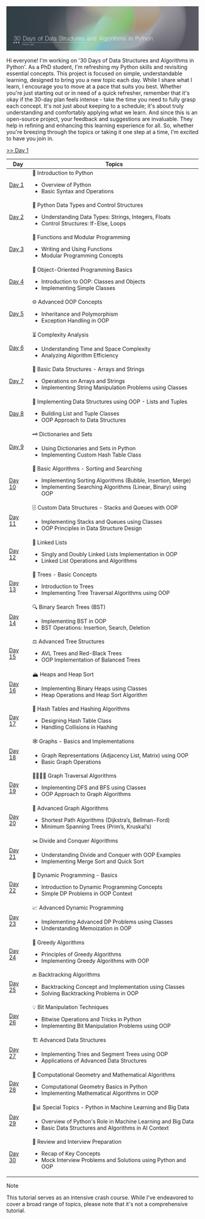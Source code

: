 <img src='Files/Images/Header.jpg'>

Hi everyone! I'm working on '30 Days of Data Structures and Algorithms in Python'. As a PhD student, I'm refreshing my Python skills and revisiting essential concepts. This project is focused on simple, understandable learning, designed to bring you a new topic each day. While I share what I learn, I encourage you to move at a pace that suits you best. Whether you're just starting out or in need of a quick refresher, remember that it's okay if the 30-day plan feels intense - take the time you need to fully grasp each concept. It's not just about keeping to a schedule; it's about truly understanding and comfortably applying what we learn. And since this is an open-source project, your feedback and suggestions are invaluable. They help in refining and enhancing this learning experience for all. So, whether you're breezing through the topics or taking it one step at a time, I'm excited to have you join in.


<a href="Day 1 - Introduction to Data Structures and Algorithms in Python/Day 1.md"> >> Day 1 </a> 

<div align="center">
<table style="width: 100%;">
<thead>
<tr>
<th>Day</th>
<th>Topics</th>
</tr>
</thead>
<tbody>

<!-- Day 1 -->
<tr>
<td><a href="Day 1 - Introduction to Data Structures and Algorithms in Python/Day 1.md">Day 1</a></td>
<td> 🐍 Introduction to Python <ul><li>Overview of Python</li><li>Basic Syntax and Operations</li></ul></td>
</tr>

<!-- Day 2 -->
<tr>
<td><a href="Day 2 - Python Data Types and Control Structures/Day 2.md">Day 2</a></td>
<td> 🔢 Python Data Types and Control Structures <ul><li>Understanding Data Types: Strings, Integers, Floats</li><li>Control Structures: If-Else, Loops</li></ul></td>
</tr>

<!-- Day 3 -->
<tr>
<td><a href="Day 3 - Functions and Modular Programming/Day 3.md">Day 3</a></td>
<td> 🧩 Functions and Modular Programming <ul><li>Writing and Using Functions</li><li>Modular Programming Concepts</li></ul></td>
</tr>

<!-- Day 4 -->
<tr>
<td><a href="Day 4 - Object-Oriented Programming Basics/Day 4.md">Day 4</a></td>
<td> 🤖 Object-Oriented Programming Basics <ul><li>Introduction to OOP: Classes and Objects</li><li>Implementing Simple Classes</li></ul></td>
</tr>

<!-- Day 5 -->
<tr>
<td><a href="Day 5 - Advanced OOP Concepts/Day 5.md">Day 5</a></td>
<td> 🌐 Advanced OOP Concepts <ul><li>Inheritance and Polymorphism</li><li>Exception Handling in OOP</li></ul></td>
</tr>

<!-- Day 6 -->
<tr>
<td><a href="Day 6 - Complexity Analysis/Day 6.md">Day 6</a></td>
<td> ⏳ Complexity Analysis <ul><li>Understanding Time and Space Complexity</li><li>Analyzing Algorithm Efficiency</li></ul></td>
</tr>

<!-- Day 7 -->
<tr>
<td><a href="Day 7 - Basic Data Structures - Arrays and Strings/Day 7.md">Day 7</a></td>
<td> 🧵 Basic Data Structures - Arrays and Strings <ul><li>Operations on Arrays and Strings</li><li>Implementing String Manipulation Problems using Classes</li></ul></td>
</tr>

<!-- Day 8 -->
<tr>
<td><a href="Day 8 - Implementing Data Structures using OOP - Lists and Tuples/Day 8.md">Day 8</a></td>
<td> 📜 Implementing Data Structures using OOP - Lists and Tuples <ul><li>Building List and Tuple Classes</li><li>OOP Approach to Data Structures</li></ul></td>
</tr>

<!-- Day 9 -->
<tr>
<td><a href="Day 9 - Dictionaries and Sets/Day 9.md">Day 9</a></td>
<td> 🗝️  Dictionaries and Sets <ul><li>Using Dictionaries and Sets in Python</li><li>Implementing Custom Hash Table Class</li></ul></td>
</tr>

<!-- Day 10 -->
<tr>
<td><a href="Day 10 - Basic Algorithms - Sorting and Searching/Day 10.md">Day 10</a></td>
<td> 🔄 Basic Algorithms - Sorting and Searching <ul><li>Implementing Sorting Algorithms (Bubble, Insertion, Merge)</li><li>Implementing Searching Algorithms (Linear, Binary) using OOP</li></ul></td>
</tr>

<!-- Day 11 -->
<tr>
<td><a href="Day 11 - Custom Data Structures - Stacks and Queues with OOP/Day 11.md">Day 11</a></td>
<td> 🗄️ Custom Data Structures - Stacks and Queues with OOP <ul><li>Implementing Stacks and Queues using Classes</li><li>OOP Principles in Data Structure Design</li></ul></td>
</tr>

<!-- Day 12 -->
<tr>
<td><a href="Day 12 - Linked Lists/Day 12.md">Day 12</a></td>
<td> 🔗 Linked Lists <ul><li>Singly and Doubly Linked Lists Implementation in OOP</li><li>Linked List Operations and Algorithms</li></ul></td>
</tr>

<!-- Day 13 -->
<tr>
<td><a href="Day 13 - Trees - Basic Concepts/Day 13.md">Day 13</a></td>
<td> 🌳 Trees - Basic Concepts <ul><li>Introduction to Trees</li><li>Implementing Tree Traversal Algorithms using OOP</li></ul></td>
</tr>

<!-- Day 14 -->
<tr>
<td><a href="Day 14 - Binary Search Trees (BST)/Day 14.md">Day 14</a></td>
<td> 🔍 Binary Search Trees (BST) <ul><li>Implementing BST in OOP</li><li>BST Operations: Insertion, Search, Deletion</li></ul></td>
</tr>

<!-- Day 15 -->
<tr>
<td><a href="Day 15 - Advanced Tree Structures/Day 15.md">Day 15</a></td>
<td> ⚖️ Advanced Tree Structures <ul><li>AVL Trees and Red-Black Trees</li><li>OOP Implementation of Balanced Trees</li></ul></td>
</tr>

<!-- Day 16 -->
<tr>
<td><a href="Day 16 - Heaps and Heap Sort/Day 16.md">Day 16</a></td>
<td> 🏔️ Heaps and Heap Sort <ul><li>Implementing Binary Heaps using Classes</li><li>Heap Operations and Heap Sort Algorithm</li></ul></td>
</tr>

<!-- Day 17 -->
<tr>
<td><a href="Day 17 - Hash Tables and Hashing Algorithms/Day 17.md">Day 17</a></td>
<td> 🔐 Hash Tables and Hashing Algorithms <ul><li>Designing Hash Table Class</li><li>Handling Collisions in Hashing</li></ul></td>
</tr>

<!-- Day 18 -->
<tr>
<td><a href="Day 18 - Graphs - Basics and Implementations/Day 18.md">Day 18</a></td>
<td> 🕸️ Graphs - Basics and Implementations <ul><li>Graph Representations (Adjacency List, Matrix) using OOP</li><li>Basic Graph Operations</li></ul></td>
</tr>

<!-- Day 19 -->
<tr>
<td><a href="Day 19 - Graph Traversal Algorithms/Day 19.md">Day 19</a></td>
<td> 🚶‍♂️🚶‍♀️ Graph Traversal Algorithms <ul><li>Implementing DFS and BFS using Classes</li><li>OOP Approach to Graph Algorithms</li></ul></td>
</tr>

<!-- Day 20 -->
<tr>
<td><a href="Day 20 - Advanced Graph Algorithms/Day 20.md">Day 20</a></td>
<td> 🌉 Advanced Graph Algorithms <ul><li>Shortest Path Algorithms (Dijkstra’s, Bellman-Ford)</li><li>Minimum Spanning Trees (Prim’s, Kruskal’s)</li></ul></td>
</tr>

<!-- Day 21 -->
<tr>
<td><a href="Day 21 - Divide and Conquer Algorithms/Day 21.md">Day 21</a></td>
<td> ✂️ Divide and Conquer Algorithms <ul><li>Understanding Divide and Conquer with OOP Examples</li><li>Implementing Merge Sort and Quick Sort</li></ul></td>
</tr>

<!-- Day 22 -->
<tr>
<td><a href="Day 22 - Dynamic Programming - Basics/Day 22.md">Day 22</a></td>
<td> 🧠 Dynamic Programming - Basics <ul><li>Introduction to Dynamic Programming Concepts</li><li>Simple DP Problems in OOP Context</li></ul></td>
</tr>

<!-- Day 23 -->
<tr>
<td><a href="Day 23 - Advanced Dynamic Programming/Day 23.md">Day 23</a></td>
<td> 📈 Advanced Dynamic Programming <ul><li>Implementing Advanced DP Problems using Classes</li><li>Understanding Memoization in OOP</li></ul></td>
</tr>

<!-- Day 24 -->
<tr>
<td><a href="Day 24 - Greedy Algorithms/Day 24.md">Day 24</a></td>
<td> 🏹 Greedy Algorithms <ul><li>Principles of Greedy Algorithms</li><li>Implementing Greedy Algorithms with OOP</li></ul></td>
</tr>

<!-- Day 25 -->
<tr>
<td><a href="Day 25 - Backtracking Algorithms/Day 25.md">Day 25</a></td>
<td> 🔙 Backtracking Algorithms <ul><li>Backtracking Concept and Implementation using Classes</li><li>Solving Backtracking Problems in OOP</li></ul></td>
</tr>

<!-- Day 26 -->
<tr>
<td><a href="Day 26 - Bit Manipulation Techniques/Day 26.md">Day 26</a></td>
<td> 💡 Bit Manipulation Techniques <ul><li>Bitwise Operations and Tricks in Python</li><li>Implementing Bit Manipulation Problems using OOP</li></ul></td>
</tr>

<!-- Day 27 -->
<tr>
<td> <a href="Day 27 - Advanced Data Structures/Day 27.md"> Day 27 </a></td>
<td> 🏗️ Advanced Data Structures 
<ul>
<li>Implementing Tries and Segment Trees using OOP</li>
<li>Applications of Advanced Data Structures</li>
</ul></td>
</tr>

<!-- Day 28 -->
<tr>
<td> <a href="Day 28 - Computational Geometry and Mathematical Algorithms/Day 28.md"> Day 28 </a></td>
<td> 📐 Computational Geometry and Mathematical Algorithms 
<ul>
<li>Computational Geometry Basics in Python</li>
<li>Implementing Mathematical Algorithms in OOP</li>
</ul></td>
</tr>

<!-- Day 29 -->
<tr>
<td> <a href="Day 29 - Special Topics - Python in Machine Learning and Big Data/Day 29.md"> Day 29 </a></td>
<td> 🤖📊 Special Topics - Python in Machine Learning and Big Data 
<ul>
<li>Overview of Python's Role in Machine Learning and Big Data</li>
<li>Basic Data Structures and Algorithms in AI Context</li>
</ul></td>
</tr>

<!-- Day 30 -->
<tr>
<td> <a href="Day 30 - Review and Interview Preparation/Day 30.md"> Day 30 </a></td>
<td> 🏅 Review and Interview Preparation 
<ul>
<li>Recap of Key Concepts</li>
<li>Mock Interview Problems and Solutions using Python and OOP</li>
</ul></td>
</tr>

</tbody>
</table>
</div>

> [!NOTE]
> This tutorial serves as an intensive crash course. While I've endeavored to cover a broad range of topics, please note that it's not a comprehensive tutorial.
